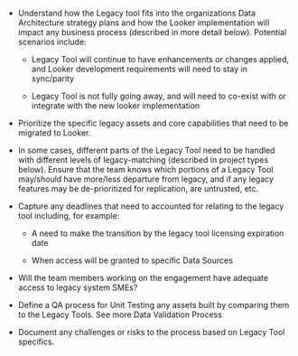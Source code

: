 - Understand how the Legacy tool fits into the organizations Data Architecture strategy plans and how the Looker implementation will impact any business process (described in more detail below). Potential scenarios include:

  - Legacy Tool will continue to have enhancements or changes applied, and Looker development requirements will need to stay in sync/parity

  - Legacy Tool is not fully going away, and will need to co-exist with or integrate with the new looker implementation

- Prioritize the specific legacy assets and core capabilities that need to be migrated to Looker.

- In some cases, different parts of the Legacy Tool need to be handled with different levels of legacy-matching (described in project types below).  Ensure that the team knows which portions of a Legacy Tool may/should have more/less departure from legacy, and if any legacy features may be de-prioritized for replication, are untrusted, etc.

- Capture any deadlines that need to accounted for relating to the legacy tool including, for example:

  - A need to make the transition by the legacy tool licensing expiration date

  - When access will be granted to specific Data Sources

- Will the team members working on the engagement have adequate access to legacy system SMEs?

- Define a QA process for Unit Testing any assets built by comparing them to the Legacy Tools. See more Data Validation Process

- Document any challenges or risks to the process based on Legacy Tool specifics.
